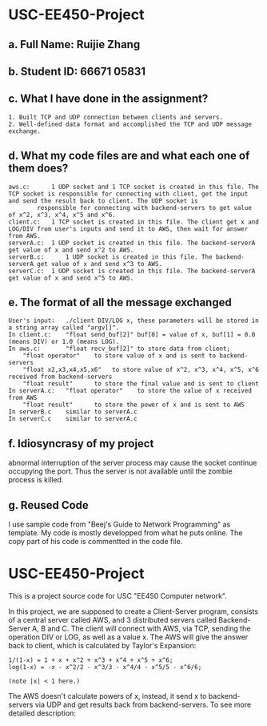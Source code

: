 # USC-EE450-Project

## a. Full Name: Ruijie Zhang

## b. Student ID: 66671 05831

## c. What I have done in the assignment?
	1. Built TCP and UDP connection between clients and servers. 
	2. Well-defined data format and accomplished the TCP and UDP message exchange.

## d. What my code files are and what each one of them does?
	aws.c:		1 UDP socket and 1 TCP socket is created in this file. The TCP socket is responsible for connecting with client, get the input and send the result back to client. The UDP socket is 
			responsible for connecting with backend-servers to get value of x^2, x^3, x^4, x^5 and x^6.
	client.c:	1 TCP socket is created in this file. The client get x and LOG/DIV from user's inputs and send it to AWS, then wait for answer from AWS.
	serverA.c:	1 UDP socket is created in this file. The backend-serverA get value of x and send x^2 to AWS. 
	serverB.c:      1 UDP socket is created in this file. The backend-serverA get value of x and send x^3 to AWS.
	serverC.c:	1 UDP socket is created in this file. The backend-serverA get value of x and send x^5 to AWS.

## e. The format of all the message exchanged
	User's input: 	./client DIV/LOG x, these parameters will be stored in a string array called "argv[]". 
	In client.c:  	"float send_buf[2]" buf[0] = value of x, buf[1] = 0.0 (means DIV) or 1.0 (means LOG).
	In aws.c:       "float recv_buf[2]" to store data from client; 
		"float operator"    to store value of x and is sent to backend-servers
		"float x2,x3,x4,x5,x6"   to store value of x^2, x^3, x^4, x^5, x^6 received from backend-servers
		"float result" 	    to store the final value and is sent to client
	In serverA.c:   "float operator"    to store the value of x received from AWS
		"float result" 	    to store the power of x and is sent to AWS
	In serverB.c  	similar to serverA.c
	In serverC.c 	similar to serverA.c

## f. Idiosyncrasy of my project
abnormal interruption of the server process may cause the socket continue occupying the port. Thus the server is not available until the zombie process is killed.

## g. Reused Code
I use sample code from "Beej's Guide to Network Programming" as template. My code is mostly developped from what he puts online. The copy part of his code is commentted in the code file. 

# USC-EE450-Project
This is a project source code for USC "EE450 Computer network". 

In this project, we are supposed to create a Client-Server program, consists of a central server called AWS, and 3 distributed servers called Backend-Server A, B and C. The client will connect with AWS, via TCP, sending the operation DIV or LOG, as well as a value x. The AWS will give the answer back to client, which is calculated by Taylor's Expansion: 

	1/(1-x) = 1 + x + x^2 + x^3 + x^4 + x^5 + x^6;
	log(1-x) = -x - x^2/2 - x^3/3 - x^4/4 - x^5/5 - x^6/6;

	(note |x| < 1 here.)

The AWS doesn't calculate powers of x, instead, it send x to backend-servers via UDP and get results back from backend-servers. To see more detailed description:

 


